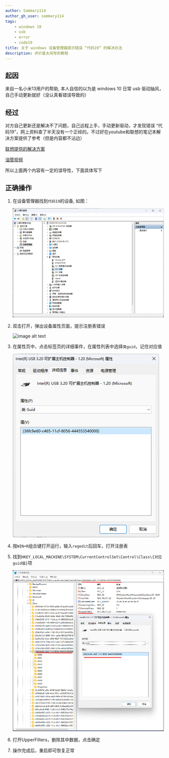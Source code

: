 ```yaml
---
author: Sammary114
author_gh_user: sammary114
tags:
    - windows 10
    - usb
    - error
    - code19
title: 关于 windows 设备管理器提示错误 “代码19” 的解决办法
description: 评价是太闲写的教程
---
```


## 起因

来自一名小米13用户的帮助, 本人自信的以为是 windows 10 日常 usb 驱动抽风，自己手动更新就好（没认真看错误导致的）

## 经过

对方自己更新还是解决不了问题，自己远程上手，手动更新驱动，才发现错误 “代码19”，网上资料查了半天没有一个正经的。不过好在youtube和联想的笔记本解决方案提供了参考（但是内容都不沾边）

[联想提供的解决方案](https://iknow.lenovo.com.cn/detail/183006)

[油管视频](https://www.youtube.com/watch?v=7wAQYTKc19Y&themeRefresh=1)

所以上面两个内容有一定的误导性，下面具体写下

## 正确操作

1. 在设备管理器找到`代码19`的设备, 如图：

    ![code-19-cannot-start-this-hardware-windows-10-fix-1](./image/20240407-code-19-cannot-start-this-hardware-windows-10-fix-1.png)

2. 双击打开，弹出设备属性页面，提示注册表错误

    ![image alt text](https://webdoc.lenovo.com.cn/lenovowsi/new_cskb/uploadfile/20190618101134219001.png)

3. 在属性页中，点击标签页的详细事件，在属性列表中选择`类guid`，记住对应值

    ![code-19-cannot-start-this-hardware-windows-10-fix-3](./image/20240407-code-19-cannot-start-this-hardware-windows-10-fix-3.png)

4. 按`WIN+R`组合键打开运行，输入`regedit`后回车，打开注册表

5. 找到`HKEY_LOCAL_MACHINE\SYSTEM\CurrentControlSet\Control\Class\{对应guid值}`项

    ![code-19-cannot-start-this-hardware-windows-10-fix-5](./image/20240407-code-19-cannot-start-this-hardware-windows-10-fix-5.png)

6. 打开UpperFilters，删除其中数据，点击确定

7. 操作完成后，重启即可恢复正常
